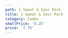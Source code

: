 ```yaml
---
path: 1 Sweet & Sour Pork
title: 1 Sweet & Sour Pork
category: Combo
smallPrice: '5.25'
price: '7.75'
---
```


